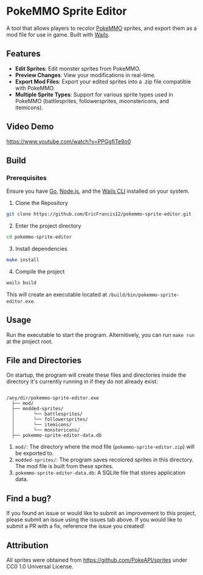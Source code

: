 # PokeMMO Sprite Editor
A tool that allows players to recolor [PokeMMO](https://pokemmo.com/) sprites, and export them as a mod file for use in game. Built with [Wails](https://wails.io/).

## Features
- **Edit Sprites**: Edit monster sprites from PokeMMO.
- **Preview Changes**: View your modifications in real-time.
- **Export Mod Files**: Export your edited sprites into a .zip file compatible with PokeMMO.
- **Multiple Sprite Types**: Support for various sprite types used in PokeMMO (battlesprites, followersprites, moonstericons, and itemicons).

## Video Demo
https://www.youtube.com/watch?v=PPGgfiTe9o0

## Build

### Prerequisites
Ensure you have [Go](https://golang.org/dl/), [Node.js](https://nodejs.org/en/download/package-manager), and the [Wails CLI](https://wails.io/docs/gettingstarted/installation/) installed on your system.

1. Clone the Repository

```bash
git clone https://github.com/EricFrancis12/pokemmo-sprite-editor.git
```

2. Enter the project directory

```bash
cd pokemmo-sprite-editor
```

3. Install dependencies

```bash
make install
```

4. Compile the project

```bash
wails build
```
This will create an executable located at `/build/bin/pokemmo-sprite-editor.exe`.

## Usage
Run the executable to start the program. Alternitively, you can run `make run` at the project root.

## File and Directories
On startup, the program will create these files and directories inside the directory it's currently running in if they do not already exist:

```base

/any/dir/pokemmo-sprite-editor.exe
  ├── mod/
  ├── modded-sprites/
  │       └── battlesprites/
  │       └── followersprites/
  │       └── itemicons/
  │       └── monstericons/
  ├── pokemmo-sprite-editor-data.db

```

1. `mod/`: The directory where the mod file (`pokemmo-sprite-editor.zip`) will be exported to.
2. `modded-sprites/`: The program saves recolored sprites in this directory. The mod file is built from these sprites.
3. `pokemmo-sprite-editor-data.db`: A SQLite file that stores application data.

## Find a bug?
If you found an issue or would like to submit an improvement to this project, please submit an issue using the issues tab above. If you would like to submit a PR with a fix, reference the issue you created!

## Attribution
All sprites were obtained from https://github.com/PokeAPI/sprites under CC0 1.0 Universal License.
